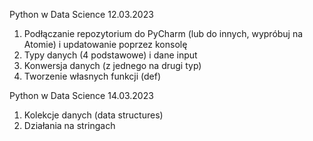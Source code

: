 Python w Data Science 12.03.2023
1. Podłączanie repozytorium do PyCharm (lub do innych, wypróbuj na Atomie) i updatowanie poprzez konsolę
2. Typy danych (4 podstawowe) i dane input
3. Konwersja danych (z jednego na drugi typ)
4. Tworzenie własnych funkcji (def)

Python w Data Science 14.03.2023
1. Kolekcje danych (data structures)
2. Działania na stringach